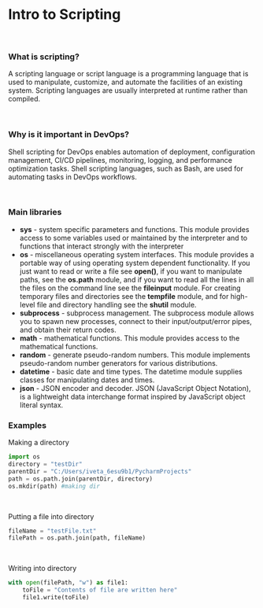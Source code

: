 # Intro to Scripting

<br />

### What is scripting?
A scripting language or script language is a programming language that is used to manipulate, customize, and automate the facilities of an existing system. Scripting languages are usually interpreted at runtime rather than compiled.

<br />

### Why is it important in DevOps?

Shell scripting for DevOps enables automation of deployment, configuration management, CI/CD pipelines, monitoring, logging, and performance optimization tasks. Shell scripting languages, such as Bash, are used for automating tasks in DevOps workflows.

<br />

### Main libraries
    
- **sys** - system specific parameters and functions. This module provides access to some variables used or maintained by the interpreter and to functions that interact strongly with the interpreter
- **os** - miscellaneous operating system interfaces. This module provides a portable way of using operating system dependent functionality. If you just want to read or write a file see **open()**, if you want to manipulate paths, see the **os.path** module, and if you want to read all the lines in all the files on the command line see the **fileinput** module. For creating temporary files and directories see the **tempfile** module, and for high-level file and directory handling see the **shutil** module.
- **subprocess** - subprocess management. The subprocess module allows you to spawn new processes, connect to their input/output/error pipes, and obtain their return codes.
- **math** - mathematical functions. This module provides access to the mathematical functions. 
- **random** - generate pseudo-random numbers. This module implements pseudo-random number generators for various distributions.
- **datetime** - basic date and time types. The datetime module supplies classes for manipulating dates and times.
- **json** - JSON encoder and decoder. JSON (JavaScript Object Notation), is a lightweight data interchange format inspired by JavaScript object literal syntax.
    
### Examples

Making a directory
```python
import os
directory = "testDir"
parentDir = "C:/Users/iveta_6esu9b1/PycharmProjects"
path = os.path.join(parentDir, directory)
os.mkdir(path) #making dir
```
<br />

Putting a file into directory
```python
fileName = "testFile.txt"
filePath = os.path.join(path, fileName)
```
<br />

Writing into directory
```python
with open(filePath, "w") as file1:
    toFile = "Contents of file are written here"
    file1.write(toFile)
```